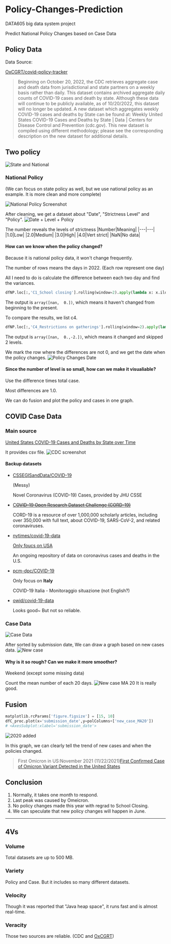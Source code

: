 # Policy-Changes-Prediction

DATA605 big data system project

Predict National Policy Changes based on Case Data

<!--more-->

## Policy Data

Data Source:

[OxCGRT/covid-policy-tracker](https://github.com/OxCGRT/covid-policy-tracker)

> Beginning on October 20, 2022, the CDC retrieves aggregate case and death data from jurisdictional and state partners on a weekly basis rather than daily. This dataset contains archived aggregate daily counts of COVID-19 cases and death by state. Although these data will continue to be publicly available, as of 10/20/2022, this dataset will no longer be updated.
> A new dataset which aggregates weekly COVID-19 cases and deaths by State can be found at: Weekly United States COVID-19 Cases and Deaths by State | Data | Centers for Disease Control and Prevention (cdc.gov). This new dataset is compiled using different methodology; please see the corresponding description on the new dataset for additional details.

## Two policy
![State and National](https://raw.githubusercontent.com/HenryVarro666/images/master/images/20220519000951.png)

### **National Policy**
(We can focus on state policy as well, but we use national policy as an example. It is more clean and more complete)

![National Policy Screenshot](https://raw.githubusercontent.com/HenryVarro666/images/master/images/20220518235833.png)

After cleaning, we get a dataset about "Date", "Strictness Level" and "Policy".
![Date + Level + Policy](https://raw.githubusercontent.com/HenryVarro666/images/master/images/20220519000524.png)

The number reveals the levels of strictness
|Number|Meaning|
|---|---|
|1.0|Low|
|2.0|Medium|
|3.0|High|
|4.0|Vert strict|
|NaN|No data|


#### How can we know when the policy changed?


Because it is national policy data, it won't change frequently.


The number of rows means the days in 2022. (Each row represent one day)

All I need to do is calculate the difference between each two day and find the variances.

```python
dfNP.loc[:,'C1_School closing'].rolling(window=2).apply(lambda x: x.iloc[1] - x.iloc[0]).unique()
```
The output is ` array([nan,  0.]) `, which means it haven't changed from beginning to the present.

To compare the results, we list c4.
```python
dfNP.loc[:,'C4_Restrictions on gatherings'].rolling(window=2).apply(lambda x: x.iloc[1] - x.iloc[0]).unique()
```
The output is ` array([nan,  0.,-2.]) `, which means it changed and skipped 2 levels.

We mark the row where the differences are not 0, and we get the date when the policy changes.
![Policy Changes Date](https://raw.githubusercontent.com/HenryVarro666/images/master/images/20220519003247.png)


#### Since the number of level is so small, how can we make it visualiable?
Use the  difference times total case.

Most differences are 1.0. 

We can do fusion and plot the policy and cases in one graph.



## COVID Case Data


### Main source

[United States COVID-19 Cases and Deaths by State over Time](https://data.cdc.gov/Case-Surveillance/United-States-COVID-19-Cases-and-Deaths-by-State-o/9mfq-cb36/data)

It provides csv file.
![CDC screenshot](https://raw.githubusercontent.com/HenryVarro666/images/master/images/20220519000125.png)



#### Backup datasets

-  [CSSEGISandData/COVID-19](https://github.com/CSSEGISandData/COVID-19)

      (Messy)

      Novel Coronavirus (COVID-19) Cases, provided by JHU CSSE

- [C~~OVID-19 Open Research Dataset Challenge (CORD-19)~~](https://www.kaggle.com/datasets/allen-institute-for-ai/CORD-19-research-challenge)

  CORD-19 is a resource of over 1,000,000 scholarly articles, including over 350,000 with full text, about COVID-19, SARS-CoV-2, and related coronaviruses. 

- [nytimes/covid-19-data](https://github.com/nytimes/covid-19-data)

  <u>Only foucs on USA</u>

  An ongoing repository of data on coronavirus cases and deaths in the U.S.

- [pcm-dpc/COVID-19](https://github.com/pcm-dpc/COVID-19)

  Only focus on **Italy**

  COVID-19 Italia - Monitoraggio situazione (not English?)

- [owid/covid-19-data](https://github.com/owid/covid-19-data)

  Looks good~ But not so reliable.


### Case Data
![Case Data](https://raw.githubusercontent.com/HenryVarro666/images/master/images/20220519003444.png)

After sorted by submission date, We can draw a graph based on new cases data.
![New case](https://raw.githubusercontent.com/HenryVarro666/images/master/images/20220519003803.png)

#### Why is it so rough? Can we make it more smoother?
Weekend (except some missing data)

Count the mean number of each 20 days.
![New case MA 20](https://raw.githubusercontent.com/HenryVarro666/images/master/images/20220519004232.png)
It is really good.


## Fusion
```python
matplotlib.rcParams['figure.figsize'] = [15, 10]
dfC_proc.plot(x='submission_date',y=polColumns+['new_case_MA20'])
# <AxesSubplot:xlabel='submission_date'>
```


![2020 added](https://raw.githubusercontent.com/HenryVarro666/images/master/images/20220519013243.png)


In this graph, we can clearly tell the trend of new cases and when the policies changed.

> First Omicron in US:November 2021 (11/22/2021)[First Confirmed Case of Omicron Variant Detected in the United States](https://www.cdc.gov/media/releases/2021/s1201-omicron-variant.html)


## Conclusion
1. Normally, it takes one month to respond.
2. Last peak was caused by Omeicron.
3. No policy changes made this year with regrad to School Closing.
4. We can speculate that new policy changes will happen in June.

----
## 4Vs
### Volume
Total datasets are up to 500 MB.

### Variety
Policy and Case.
But it includes so many different datasets.

### Velocity
Though it was reported that "Java heap space", it runs fast and is almost real-time.

### Veracity
Those two sources are reliable.
(CDC and [OxCGRT](https://www.bsg.ox.ac.uk/research/research-projects/covid-19-government-response-tracker))

